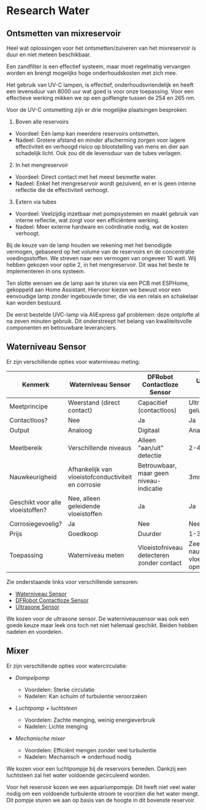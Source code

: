 # Research Water 
## Ontsmetten van mixreservoir 
Heel wat oplossingen voor het ontsmetten/zuiveren van het mixreservoir is duur en niet meteen beschikbaar.

Een zandfilter is een effectief systeem, maar moet regelmatig vervangen worden en brengt mogelijks hoge onderhoudskosten met zich mee.

Het gebruik van UV-C lampen, is effectief, onderhoudsvriendelijk en heeft een levensduur van 8000 uur wat goed is voor onze toepassing. Voor een effectieve werking mikken we op een golflengte tussen de 254 en 265 nm.

Voor de UV-C ontsmetting zijn er drie mogelijke plaatsingen besproken:

1. Boven alle reservoirs
  - Voordeel: Eén lamp kan meerdere reservoirs ontsmetten.
  - Nadeel: Grotere afstand en minder afscherming zorgen voor lagere effectiviteit en verhoogd risico op blootstelling van mens en dier aan schadelijk licht. Ook zou dit de levensduur van de tubes verlagen.

2. In het mengreservoir
  - Voordeel: Direct contact met het meest besmette water.
  - Nadeel: Enkel het mengreservoir wordt gezuiverd, en er is geen interne reflectie die de effectiviteit verhoogt.

3. Extern via tubes
  - Voordeel: Veelzijdig inzetbaar met pompsystemen en maakt gebruik van interne reflectie, wat zorgt voor een efficiëntere werking.
  - Nadeel: Meer externe hardware en coördinatie nodig, wat de kosten verhoogt.

Bij de keuze van de lamp houden we rekening met het benodigde vermogen, gebaseerd op het volume van de reservoirs en de concentratie voedingsstoffen. We streven naar een vermogen van ongeveer 10 watt.
Wij hebben gekozen voor optie 2, in het mengreservoir. Dit was het beste te implementeren in ons systeem. 

Ten slotte wensen we de lamp aan te sturen via een PCB met ESPHome, gekoppeld aan Home Assistant. Hiervoor kiezen we bewust voor een eenvoudige lamp zonder ingebouwde timer, die via een relais en schakelaar kan worden bestuurd.

De eerst bestelde UVC-lamp via AliExpress gaf problemen: deze ontplofte al na zeven minuten gebruik. Dit onderstreept het belang van kwaliteitsvolle componenten en betrouwbare leveranciers.

## Waterniveau Sensor

Er zijn verschillende opties voor waterniveau meting:

| Kenmerk | Waterniveau Sensor | DFRobot Contactloze Sensor | Ultrasone Sensor |
|---------|--------------------|--------------------------|-----------------|
| Meetprincipe | Weerstand (direct contact) | Capacitief (contactloos) | Ultrasoon geluid |
| Contactloos? | Nee | Ja | Ja |
| Output | Analoog | Digitaal | Analoog |
| Meetbereik | Verschillende niveaus | Alleen "aan/uit" detectie | 2-450 cm |
| Nauwkeurigheid | Afhankelijk van vloeistofconductiviteit en corrosie | Betrouwbaar, maar geen niveau-indicatie | 3mm |
| Geschikt voor alle vloeistoffen? | Nee, alleen geleidende vloeistoffen | Ja | Ja |
| Corrosiegevoelig? | Ja | Nee | Nee |
| Prijs | Goedkoop | Duurder | 1-3 euro |
| Toepassing | Waterniveau meten | Vloeistofniveau detecteren zonder contact | Zeer nauwkeurig vloeistofniveau opmeten |

Zie onderstaande links voor verschillende sensoren:
- [Waterniveau Sensor](https://www.tinytronics.nl/nl/sensoren/vloeistof/waterniveau-sensor)
- [DFRobot Contactloze Sensor](https://www.tinytronics.nl/nl/sensoren/vloeistof/dfrobot-gravity-contactloze-vloeistofniveau-schakelaar-sensor)
- [Ultrasone Sensor](https://www.tinytronics.nl/en/sensors/distance/ultrasonic-sensor-hc-sr04)

We kozen voor de ultrasone sensor. De waterniveausensor was ook een goede keuze maar leek ons toch net niet helemaal geschikt. Beiden hebben nadelen en voordelen.

## Mixer
Er zijn verschillende opties voor watercirculatie:

- *Dompelpomp*  
  - Voordelen: Sterke circulatie  
  - Nadelen: Kan schuim of turbulentie veroorzaken  

- *Luchtpomp + luchtsteen*  
  - Voordelen: Zachte menging, weinig energieverbruik  
  - Nadelen: Lichte menging  

- *Mechanische mixer*  
  - Voordelen: Efficiënt mengen zonder veel turbulentie  
  - Nadelen: Mechanisch => onderhoud nodig  

We kozen voor een luchtpompje bij de reservoirs beneden. Dankzij een luchtsteen zal het water voldoende gecirculeerd worden.

Voor het reservoir kozen we een aquariumpompje. Dit heeft niet veel water nodig om een voldoende turbulente stroom te voorzien die het water mengt. Dit pompje sturen we aan op basis van de hoogte in dit bovenste reservoir.
